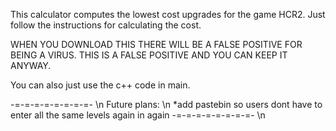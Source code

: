 This calculator computes the lowest cost upgrades for the game HCR2.
Just follow the instructions for calculating the cost. 

WHEN YOU DOWNLOAD THIS THERE WILL BE A FALSE POSITIVE FOR BEING A VIRUS. THIS IS A FALSE POSITIVE AND YOU CAN KEEP IT ANYWAY.

You can also just use the c++ code in main.

-=-=-=-=-=-=-=-=- \n
Future plans: \n
*add pastebin so users dont have to enter all the same levels again in again
-=-=-=-=-=-=-=-=- \n

